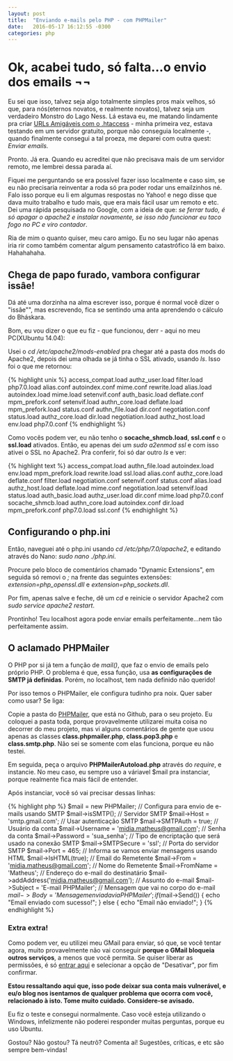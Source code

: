 ```yaml
---
layout: post
title:  "Enviando e-mails pelo PHP - com PHPMailer"
date:   2016-05-17 16:12:55 -0300
categories: php
---
```

# Ok, acabei tudo, só falta...o envio dos emails ¬¬
Eu sei que isso, talvez seja algo totalmente simples pros maix velhos, só que, para nós(eternos novatos, e realmente novatos), talvez seja um verdadeiro Monstro do Lago Ness.
Lá estava eu, me matando lindamente pra criar [URLs Amigáveis com o .htaccess]() - minha primeira vez, estava testando em um servidor gratuito, porque não conseguia localmente -, quando finalmente consegui a tal proeza, me deparei com outra quest:
*Enviar emails.*

Pronto. Já era. Quando eu acreditei que não precisava mais de um servidor remoto, me lembrei dessa parada aí.

Fiquei me perguntando se era possível fazer isso localmente e caso sim, se eu não precisaria reinventar a roda só pra poder rodar uns emailzinhos né.
Falo isso porque eu li em algumas respostas no Yahoo! e nego disse que dava muito trabalho e tudo mais, que era mais fácil usar um remoto e etc.
Dei uma rápida pesquisada no Google, com a ideia de que: *se ferrar tudo, é só apagar o apache2 e instalar novamente, se isso não funcionar eu taco fogo no PC e viro contador*.


Ria de mim o quanto quiser, meu caro amigo. Eu no seu lugar não apenas iria rir como também comentar algum pensamento catastrófico lá em baixo. Hahahahaha.

## Chega de papo furado, vambora configurar issâe!
Dá até uma dorzinha na alma escrever isso, porque é normal você dizer o "issâe"", mas escrevendo, fica se sentindo uma anta aprendendo o cálculo do Bháskara.

Bom, eu vou dizer o que eu fiz - que funcionou, derr - aqui no meu PC(XUbuntu 14.04):

Usei o *cd /etc/apache2/mods-enabled* pra chegar até a pasta dos mods do Apache2, depois dei uma olhada se já tinha o SSL ativado, usando *ls*.
Isso foi o que me retornou:

{% highlight unix %}
	access_compat.load  authz_user.load  filter.load       php7.0.load
	alias.conf          autoindex.conf   mime.conf         rewrite.load
	alias.load          autoindex.load   mime.load         setenvif.conf
	auth_basic.load     deflate.conf     mpm_prefork.conf  setenvif.load
	authn_core.load     deflate.load     mpm_prefork.load  status.conf
	authn_file.load     dir.conf         negotiation.conf  status.load
	authz_core.load     dir.load         negotiation.load
	authz_host.load     env.load         php7.0.conf
{% endhighlight %}

Como vocês podem ver, eu não tenho o **socache_shmcb.load**, **ssl.conf** e o **ssl.load** ativados. 
Então, eu apenas dei um *sudo a2enmod ssl* e com isso ativei o SSL no Apache2. Pra conferir, foi só dar outro *ls* e ver:

{% highlight text %}
	access_compat.load  authn_file.load  autoindex.load  env.load          mpm_prefork.load  rewrite.load        ssl.load
	alias.conf          authz_core.load  deflate.conf    filter.load       negotiation.conf  setenvif.conf       status.conf
	alias.load          authz_host.load  deflate.load    mime.conf         negotiation.load  setenvif.load       status.load
	auth_basic.load     authz_user.load  dir.conf        mime.load         php7.0.conf       socache_shmcb.load
	authn_core.load     autoindex.conf   dir.load        mpm_prefork.conf  php7.0.load       ssl.conf
{% endhighlight %}

## Configurando o php.ini
Então, naveguei até o php.ini usando *cd /etc/php/7.0/apache2*, e editando através do Nano: *sudo nano ./php.ini*.

Procure pelo bloco de comentários chamado "Dynamic Extensions", em seguida só removi o *;* na frente das seguintes extensões: *extension=php_openssl.dll* e *extension=php_sockets.dll*.

Por fim, apenas salve e feche, dê um *cd* e reinicie o servidor Apache2 com *sudo service apache2 restart*.

Prontinho! Teu localhost agora pode enviar emails perfeitamente...nem tão perfeitamente assim.

## O aclamado PHPMailer
O PHP por si já tem a função de *mail()*, que faz o envio de emails pelo próprio PHP. O problema é que, essa função, usa **as configurações de SMTP já definidas**. Porém, no localhost, tem nada definido não querido!

Por isso temos o PHPMailer, ele configura tudinho pra noix. Quer saber como usar? Se liga:

Copie a pasta do [PHPMailer](), que está no Github, para o seu projeto. Eu coloquei a pasta toda, porque provavelmente utilizarei muita coisa no decorrer do meu projeto, mas vi alguns comentários de gente que usou apenas as classes **class.phpmailer.php**, **class.pop3.php** e **class.smtp.php**. Não sei se somente com elas funciona, porque eu não testei.

Em seguida, peça o arquivo **PHPMailerAutoload.php** através do *require*, e instancie.
No meu caso, eu sempre uso a váriavel $mail pra instanciar, porque realmente fica mais fácil de entender.

Após instanciar, você só vai precisar dessas linhas:

{% highlight php %}
	$mail = new PHPMailer;
	// Configura para envio de e-mails usando SMTP
	$mail->isSMTP(); 
	// Servidor SMTP
	$mail->Host = 'smtp.gmail.com';
	// Usar autenticação SMTP 
	$mail->SMTPAuth = true; 
	// Usuário da conta
	$mail->Username = 'midia.matheus@gmail.com';
	// Senha da conta 
	$mail->Password = 'sua_senha';
	// Tipo de encriptação que será usado na conexão SMTP 
	$mail->SMTPSecure = 'ssl';
	// Porta do servidor SMTP 
	$mail->Port = 465; 
	// Informa se vamos enviar mensagens usando HTML
	$mail->IsHTML(true); 
	// Email do Remetente
	$mail->From = 'midia.matheus@gmail.com';
	// Nome do Remetente 
	$mail->FromName = 'Matheus'; 
	// Endereço do e-mail do destinatário
	$mail->addAddress('midia.matheus@gmail.com');
	// Assunto do e-mail 
	$mail->Subject = 'E-mail PHPMailer'; 
	// Mensagem que vai no corpo do e-mail
	$mail->Body = 'Mensagem enviada via PHPMailer';
	if ($mail->Send()) {
		echo "Email enviado com sucesso!";
	} else {
		echo "Email não enviado!";
	} 
{% endhighlight %}

### Extra extra!
Como podem ver, eu utilizei meu GMail para enviar, só que, se você tentar agora, muito provavelmente não vai conseguir **porque o GMail bloqueia outros serviços**, a menos que você permita.
Se quiser liberar as permissões, é só [entrar aqui]() e selecionar a opção de "Desativar", por fim confirmar.

**Estou ressaltando aqui que, isso pode deixar sua conta mais vulnerável, e eu/o blog nos isentamos de qualquer problema que ocorra com você, relacionado à isto. Tome muito cuidado. Considere-se avisado.**

Eu fiz o teste e consegui normalmente. Caso você esteja utilizando o Windows, infelizmente não poderei responder muitas perguntas, porque eu uso Ubuntu.

Gostou? Não gostou? Tá neutrô? Comenta aí!
Sugestões, críticas, e etc são sempre bem-vindas!
